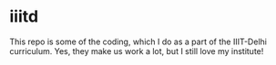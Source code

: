 # iiitd
This repo is some of the coding, which I do as a part of the IIIT-Delhi curriculum. Yes, they make us work a lot, but I still love my institute!

